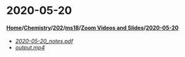 # 2020-05-20
#### [Home](../../../../..)/[Chemistry](../../../..)/[202](../../..)/[ms18](../..)/[Zoom Videos and Slides](..)/[2020-05-20]()
- [_2020-05-20_notes.pdf_](2020-05-20_notes.pdf)
- [_output.mp4_](output.mp4)

